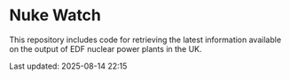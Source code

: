 # Nuke Watch

This repository includes code for retrieving the latest information available on the output of EDF nuclear power plants in the UK.

Last updated: 2025-08-14 22:15